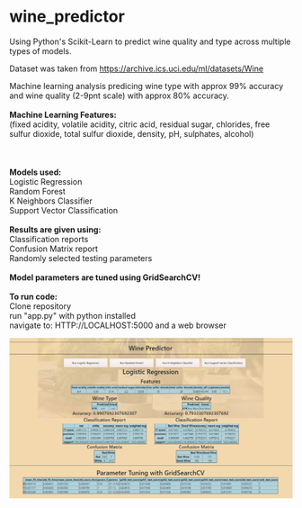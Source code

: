 # wine_predictor
Using Python's Scikit-Learn to predict wine quality and type across multiple types of models. 

Dataset was taken from 
https://archive.ics.uci.edu/ml/datasets/Wine

Machine learning analysis predicing wine type with approx 99% accuracy and wine quality (2-9pnt scale) with approx 80% accuracy.<br>
<br>
<strong>Machine Learning Features:</strong><br>
(fixed acidity,	volatile acidity,	citric acid, residual sugar,	chlorides,	free sulfur dioxide,	total sulfur dioxide,	density,	pH,	sulphates,	alcohol)<br>
<br>
<br>
<br>
<strong>Models used:</strong><br>
Logistic Regression<br>
Random Forest<br>
K Neighbors Classifier<br>
Support Vector Classification<br>
<br>
<strong>Results are given using:</strong><br>
Classification reports<br>
Confusion Matrix report<br>
Randomly selected testing parameters<br>
<br>
<strong>Model parameters are tuned using GridSearchCV!</strong><br>
<br>
<strong>To run code:</strong><br>
Clone repository<br>
run "app.py" with python installed<br>
navigate to: HTTP://LOCALHOST:5000 and a web browser

![Logistic Regression Preview](preview.JPG)
